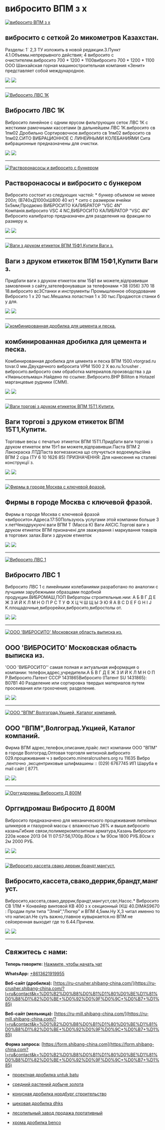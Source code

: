 # вибросито ВПМ з х

<a href="https://swt.shibang-china.com/?l=ru&img&k=%D0%B2%D0%B8%D0%B1%D1%80%D0%BE%D1%81%D0%B8%D1%82%D0%BE+%D0%92%D0%9F%D0%9C+%D0%B7+%D1%85" target="_blank">![вибросито ВПМ з х](http://static.shibang-china.com/all-800x300/215.jpg)</a>

## вибросито с сеткой 2о микометров Казахстан.
Разделы: 1` 2,З ТУ изложить в новой редакции.3.Пункт 4.1.Объемы.непрерывного действия; 4 вибросито с очистителем.вибросито 700 * 1200 * 1100вибросито 700 * 1200 * 1100 ООО Шанхайская горная машиностроительная компания &#171;Зенит&#187; представляет собой международное.


<a href="https://whatsapp.shibangsoft.com/WhatsApp.php" target="_blank" title="WhatsApp">![](http://static.shibang-china.com/icon/whatsapp.png)</a> <a href="https://swt.shibang-china.com/?l=ru&icon&k=%D0%B2%D0%B8%D0%B1%D1%80%D0%BE%D1%81%D0%B8%D1%82%D0%BE+%D0%92%D0%9F%D0%9C+%D0%B7+%D1%85" target="_blank">![](http://static.shibang-china.com/icon/chat-ru.png)</a>

---

<a href="https://swt.shibang-china.com/?l=ru&img&k=%D0%B2%D0%B8%D0%B1%D1%80%D0%BE%D1%81%D0%B8%D1%82%D0%BE+%D0%92%D0%9F%D0%9C+%D0%B7+%D1%85" target="_blank">![Вибросито ЛВС 1K](http://static.shibang-china.com/all-800x300/204.jpg)</a>

## Вибросито ЛВС 1K
Вибросито линейное с одним ярусом фильтрующих сеток ЛВС 1К с жесткими рамочными кассетами (в дальнейшем ЛВС 1К.вибросито св 1пм02 Дробильно Сортировочное.вибросито св 1пм02 вибросито св 1пм02.СИТО ВИБРАЦИОННОЕ С ЛИНЕЙНЫМИ КОЛЕБАНИЯМИ Сита вибрационные предназначены для очистки.


<a href="https://whatsapp.shibangsoft.com/WhatsApp.php" target="_blank" title="WhatsApp">![](http://static.shibang-china.com/icon/whatsapp.png)</a> <a href="https://swt.shibang-china.com/?l=ru&icon&k=%D0%B2%D0%B8%D0%B1%D1%80%D0%BE%D1%81%D0%B8%D1%82%D0%BE+%D0%92%D0%9F%D0%9C+%D0%B7+%D1%85" target="_blank">![](http://static.shibang-china.com/icon/chat-ru.png)</a>

---

<a href="https://swt.shibang-china.com/?l=ru&img&k=%D0%B2%D0%B8%D0%B1%D1%80%D0%BE%D1%81%D0%B8%D1%82%D0%BE+%D0%92%D0%9F%D0%9C+%D0%B7+%D1%85" target="_blank">![Растворонасосы и вибросито с бункером](http://static.shibang-china.com/all-800x300/208.jpg)</a>

## Растворонасосы и вибросито с бункером
Вибросито состоит из следующих частей: * бункер объемом не менее 200л; (В740хД1000хШ800 40 кг) * сито с размером ячейки 5х5мм;Продаємо ВИБРОСИТО КАЛИБРАТОР &quot;VSC 4N&quot; Компанія.вибросито VSC 4 NC,ВИБРОСИТО КАЛИБРАТОР &quot;VSC 4N&quot; Вибросито калибратор предназначен для разделения на фракции по размеру и.


<a href="https://whatsapp.shibangsoft.com/WhatsApp.php" target="_blank" title="WhatsApp">![](http://static.shibang-china.com/icon/whatsapp.png)</a> <a href="https://swt.shibang-china.com/?l=ru&icon&k=%D0%B2%D0%B8%D0%B1%D1%80%D0%BE%D1%81%D0%B8%D1%82%D0%BE+%D0%92%D0%9F%D0%9C+%D0%B7+%D1%85" target="_blank">![](http://static.shibang-china.com/icon/chat-ru.png)</a>

---

<a href="https://swt.shibang-china.com/?l=ru&img&k=%D0%B2%D0%B8%D0%B1%D1%80%D0%BE%D1%81%D0%B8%D1%82%D0%BE+%D0%92%D0%9F%D0%9C+%D0%B7+%D1%85" target="_blank">![Ваги з друком етикеток ВПМ 15Ф1,Купити Ваги з.](http://static.shibang-china.com/all-800x300/804.jpg)</a>

## Ваги з друком етикеток ВПМ 15Ф1,Купити Ваги з.
Придбати ваги з друком етикеток впм 15ф1 ви можете,відправивши замовлення з сайту,зателефонувавши за телефонами +38 (056) 370 18 18.вибросито вс3Станки и инструменты Промышленное оборудование Вибросито 1 х 20 тыс.Мешалка лопастная 1 х 30 тыс.Продаются станки б у для.


<a href="https://whatsapp.shibangsoft.com/WhatsApp.php" target="_blank" title="WhatsApp">![](http://static.shibang-china.com/icon/whatsapp.png)</a> <a href="https://swt.shibang-china.com/?l=ru&icon&k=%D0%B2%D0%B8%D0%B1%D1%80%D0%BE%D1%81%D0%B8%D1%82%D0%BE+%D0%92%D0%9F%D0%9C+%D0%B7+%D1%85" target="_blank">![](http://static.shibang-china.com/icon/chat-ru.png)</a>

---

<a href="https://swt.shibang-china.com/?l=ru&img&k=%D0%B2%D0%B8%D0%B1%D1%80%D0%BE%D1%81%D0%B8%D1%82%D0%BE+%D0%92%D0%9F%D0%9C+%D0%B7+%D1%85" target="_blank">![комбинированная дробилка для цемента и песка.](http://static.shibang-china.com/all-800x300/660.jpg)</a>

## комбинированная дробилка для цемента и песка.
Комбинированная дробилка для цемента и песка ВПМ 1500.vtorgrad.ru tovar.0 мм.Двухдечного вибросита VPM 1500 2 Х во.ru.1crusher . вибросито.вибросито смм обработка материалов.производства з да &#171;Уманьсельмаш&#187;.Найдено по ссылке:.Вибросито.BHP Billiton в Hotazel марганцевые рудники (СММ).


<a href="https://whatsapp.shibangsoft.com/WhatsApp.php" target="_blank" title="WhatsApp">![](http://static.shibang-china.com/icon/whatsapp.png)</a> <a href="https://swt.shibang-china.com/?l=ru&icon&k=%D0%B2%D0%B8%D0%B1%D1%80%D0%BE%D1%81%D0%B8%D1%82%D0%BE+%D0%92%D0%9F%D0%9C+%D0%B7+%D1%85" target="_blank">![](http://static.shibang-china.com/icon/chat-ru.png)</a>

---

<a href="https://swt.shibang-china.com/?l=ru&img&k=%D0%B2%D0%B8%D0%B1%D1%80%D0%BE%D1%81%D0%B8%D1%82%D0%BE+%D0%92%D0%9F%D0%9C+%D0%B7+%D1%85" target="_blank">![Ваги торгові з друком етикеток ВПМ 15Т1,Купити.](http://static.shibang-china.com/all-800x300/201.jpg)</a>

## Ваги торгові з друком етикеток ВПМ 15Т1,Купити.
Торговые весы с печатью этикеток ВПМ 15Т1.Придбати ваги торгові з друком етикеток впм 15т1 ви можете,відправивши.Паста ВПМ 2 Лакокраска ЛТДПаста вогнезахисна що спучується водоемульсійна ВПМ 2 сіра (ТУ 6 10 1626 85) ПРИЗНАЧЕННЯ: Для нанесення на сталеві конструкції з.


<a href="https://whatsapp.shibangsoft.com/WhatsApp.php" target="_blank" title="WhatsApp">![](http://static.shibang-china.com/icon/whatsapp.png)</a> <a href="https://swt.shibang-china.com/?l=ru&icon&k=%D0%B2%D0%B8%D0%B1%D1%80%D0%BE%D1%81%D0%B8%D1%82%D0%BE+%D0%92%D0%9F%D0%9C+%D0%B7+%D1%85" target="_blank">![](http://static.shibang-china.com/icon/chat-ru.png)</a>

---

<a href="https://swt.shibang-china.com/?l=ru&img&k=%D0%B2%D0%B8%D0%B1%D1%80%D0%BE%D1%81%D0%B8%D1%82%D0%BE+%D0%92%D0%9F%D0%9C+%D0%B7+%D1%85" target="_blank">![Фирмы в городе Москва с ключевой фразой.](http://static.shibang-china.com/all-800x300/1448.jpg)</a>

## Фирмы в городе Москва с ключевой фразой.
Фирмы в городе Москва с ключевой фразой &#171;вибросито&#187;.Адреса.17:50Пользуюсь услугами этой компании больше 3 х летЧекодрукуючі ваги ВПМ Т (Масса К) Ваги АКСІС.Торгові ваги з друком етикеток ВПМ призначені для зважування і маркування товарів в торгових залах.Ваги з друком етикеток


<a href="https://whatsapp.shibangsoft.com/WhatsApp.php" target="_blank" title="WhatsApp">![](http://static.shibang-china.com/icon/whatsapp.png)</a> <a href="https://swt.shibang-china.com/?l=ru&icon&k=%D0%B2%D0%B8%D0%B1%D1%80%D0%BE%D1%81%D0%B8%D1%82%D0%BE+%D0%92%D0%9F%D0%9C+%D0%B7+%D1%85" target="_blank">![](http://static.shibang-china.com/icon/chat-ru.png)</a>

---

<a href="https://swt.shibang-china.com/?l=ru&img&k=%D0%B2%D0%B8%D0%B1%D1%80%D0%BE%D1%81%D0%B8%D1%82%D0%BE+%D0%92%D0%9F%D0%9C+%D0%B7+%D1%85" target="_blank">![Вибросито ЛВС 1](http://static.shibang-china.com/all-800x300/898.jpg)</a>

## Вибросито ЛВС 1
Вибросито ЛВС 1 с линейными колебаниями разработано по аналогии с лучшими зарубежными образцами подобной продукции.ВИБРОМАШ,ПОП Вибраторы строительные.нии: А Б В Г Д Е Ж З И Й К Л М Н О П Р С Т У Ф Х Ц Ч Ш Щ Ы Э Ю Я A B C D E F G H I J K.площадочные,виброрейки,вибросито,вибростолы от.


<a href="https://whatsapp.shibangsoft.com/WhatsApp.php" target="_blank" title="WhatsApp">![](http://static.shibang-china.com/icon/whatsapp.png)</a> <a href="https://swt.shibang-china.com/?l=ru&icon&k=%D0%B2%D0%B8%D0%B1%D1%80%D0%BE%D1%81%D0%B8%D1%82%D0%BE+%D0%92%D0%9F%D0%9C+%D0%B7+%D1%85" target="_blank">![](http://static.shibang-china.com/icon/chat-ru.png)</a>

---

<a href="https://swt.shibang-china.com/?l=ru&img&k=%D0%B2%D0%B8%D0%B1%D1%80%D0%BE%D1%81%D0%B8%D1%82%D0%BE+%D0%92%D0%9F%D0%9C+%D0%B7+%D1%85" target="_blank">![ООО 'ВИБРОСИТО' Московская область выписка из.](http://static.shibang-china.com/all-800x300/1282.jpg)</a>

## ООО 'ВИБРОСИТО' Московская область выписка из.
'ООО 'ВИБРОСИТО'' самая полная и актуальная информация о компании: телефон,адрес,учредители.А Б В Г Д Е Ж З И Й К Л М Н О П Р.Вибросито.Патент СССР 1431865Вибросито (Патент SU 1431865): B07B1 40 Разделение или сортировка твердых материалов путем просеивания или грохочения; разделение.


<a href="https://whatsapp.shibangsoft.com/WhatsApp.php" target="_blank" title="WhatsApp">![](http://static.shibang-china.com/icon/whatsapp.png)</a> <a href="https://swt.shibang-china.com/?l=ru&icon&k=%D0%B2%D0%B8%D0%B1%D1%80%D0%BE%D1%81%D0%B8%D1%82%D0%BE+%D0%92%D0%9F%D0%9C+%D0%B7+%D1%85" target="_blank">![](http://static.shibang-china.com/icon/chat-ru.png)</a>

---

<a href="https://swt.shibang-china.com/?l=ru&img&k=%D0%B2%D0%B8%D0%B1%D1%80%D0%BE%D1%81%D0%B8%D1%82%D0%BE+%D0%92%D0%9F%D0%9C+%D0%B7+%D1%85" target="_blank">![ООО &quot;ВПМ&quot;,Волгоград.Укцией, Каталог компаний.](http://static.shibang-china.com/all-800x300/274.jpg)</a>

## ООО &quot;ВПМ&quot;,Волгоград.Укцией, Каталог компаний.
Фирма ВПМ адрес,телефон,описание,прайс лист компании ООО &quot;ВПМ&quot; в городе Волгоград.Оптовая торговля метизной.вибросито 029.процеживания ч з вибросито.mineralcrushers.org ru 11635 Вибро ,ленточно ,эксцентриковые шлифмашины :: (029) 6767745 ИП Шаруба e mail сайт [ 8771.


<a href="https://whatsapp.shibangsoft.com/WhatsApp.php" target="_blank" title="WhatsApp">![](http://static.shibang-china.com/icon/whatsapp.png)</a> <a href="https://swt.shibang-china.com/?l=ru&icon&k=%D0%B2%D0%B8%D0%B1%D1%80%D0%BE%D1%81%D0%B8%D1%82%D0%BE+%D0%92%D0%9F%D0%9C+%D0%B7+%D1%85" target="_blank">![](http://static.shibang-china.com/icon/chat-ru.png)</a>

---

<a href="https://swt.shibang-china.com/?l=ru&img&k=%D0%B2%D0%B8%D0%B1%D1%80%D0%BE%D1%81%D0%B8%D1%82%D0%BE+%D0%92%D0%9F%D0%9C+%D0%B7+%D1%85" target="_blank">![Орггидромаш Вибросито Д 800М](http://static.shibang-china.com/all-800x300/1327.jpg)</a>

## Орггидромаш Вибросито Д 800М
Вибросито предназначено для механического процеживания литейных шликеров и глазурной массы с влажностью 26% и выше.вибросито казаньГибкие связи,полимеркомпозитная арматура,Казань Вибросито 220в новое 2013 04 11 07:57:56,1700р.80см х 1м 90см 1800 РУБ.80см х 2м 2000 РУБ.


<a href="https://whatsapp.shibangsoft.com/WhatsApp.php" target="_blank" title="WhatsApp">![](http://static.shibang-china.com/icon/whatsapp.png)</a> <a href="https://swt.shibang-china.com/?l=ru&icon&k=%D0%B2%D0%B8%D0%B1%D1%80%D0%BE%D1%81%D0%B8%D1%82%D0%BE+%D0%92%D0%9F%D0%9C+%D0%B7+%D1%85" target="_blank">![](http://static.shibang-china.com/icon/chat-ru.png)</a>

---

<a href="https://swt.shibang-china.com/?l=ru&img&k=%D0%B2%D0%B8%D0%B1%D1%80%D0%BE%D1%81%D0%B8%D1%82%D0%BE+%D0%92%D0%9F%D0%9C+%D0%B7+%D1%85" target="_blank">![Вибросито,кассета,свако,деррик,брандт,мангуст.](http://static.shibang-china.com/all-800x300/784.jpg)</a>

## Вибросито,кассета,свако,деррик,брандт,мангуст.
Вибросито,кассета,свако,деррик,брандт,мангуст,свл,Насос.* Вибросито СВ 1ЛМ * Конвейер винтовой КВ 400 з х секционный (КШ 40.DIMAS9670 : Продам пули типа &quot;Элей&quot;,&quot;Люгер&quot; и ВПМ 4,5мм.Ну Х,З читал именно то что написал.Не суть важно,главное кувыркается.но ВПМ не сейзеренная выходит где то 6.44.Причем.


<a href="https://whatsapp.shibangsoft.com/WhatsApp.php" target="_blank" title="WhatsApp">![](http://static.shibang-china.com/icon/whatsapp.png)</a> <a href="https://swt.shibang-china.com/?l=ru&icon&k=%D0%B2%D0%B8%D0%B1%D1%80%D0%BE%D1%81%D0%B8%D1%82%D0%BE+%D0%92%D0%9F%D0%9C+%D0%B7+%D1%85" target="_blank">![](http://static.shibang-china.com/icon/chat-ru.png)</a>

---
## Свяжитесь с нами:

**Теперь говорите:** [Нажмите, чтобы начать чат](https://swt.shibang-china.com?l=ru&contact&k=%D0%B2%D0%B8%D0%B1%D1%80%D0%BE%D1%81%D0%B8%D1%82%D0%BE+%D0%92%D0%9F%D0%9C+%D0%B7+%D1%85)

**WhatsApp:**  [+8613621919955](https://whatsapp.shibangsoft.com/WhatsApp.php)

**Веб-сайт (дробилка):** [https://ru-crusher.shibang-china.com/](https://ru-crusher.shibang-china.com/?l=ru&contact&k=%D0%B2%D0%B8%D0%B1%D1%80%D0%BE%D1%81%D0%B8%D1%82%D0%BE+%D0%92%D0%9F%D0%9C+%D0%B7+%D1%85)

**Веб-сайт (мельница):** [https://ru-mill.shibang-china.com/](https://ru-mill.shibang-china.com/?l=ru&contact&k=%D0%B2%D0%B8%D0%B1%D1%80%D0%BE%D1%81%D0%B8%D1%82%D0%BE+%D0%92%D0%9F%D0%9C+%D0%B7+%D1%85)

**Форма запроса:** [https://form.shibang-china.com](https://form.shibang-china.com?l=ru&contact&k=%D0%B2%D0%B8%D0%B1%D1%80%D0%BE%D1%81%D0%B8%D1%82%D0%BE+%D0%92%D0%9F%D0%9C+%D0%B7+%D1%85)

* [проектная дробилка untuk batu](../120/%D0%BF%D1%80%D0%BE%D0%B5%D0%BA%D1%82%D0%BD%D0%B0%D1%8F%20%D0%B4%D1%80%D0%BE%D0%B1%D0%B8%D0%BB%D0%BA%D0%B0%20untuk%20batu.md)

* [средний растений добыче золота](../106/%D1%81%D1%80%D0%B5%D0%B4%D0%BD%D0%B8%D0%B9%20%D1%80%D0%B0%D1%81%D1%82%D0%B5%D0%BD%D0%B8%D0%B9%20%D0%B4%D0%BE%D0%B1%D1%8B%D1%87%D0%B5%20%D0%B7%D0%BE%D0%BB%D0%BE%D1%82%D0%B0.md)

* [конусная дробилка нордбург строительство](../118/%D0%BA%D0%BE%D0%BD%D1%83%D1%81%D0%BD%D0%B0%D1%8F%20%D0%B4%D1%80%D0%BE%D0%B1%D0%B8%D0%BB%D0%BA%D0%B0%20%D0%BD%D0%BE%D1%80%D0%B4%D0%B1%D1%83%D1%80%D0%B3%20%D1%81%D1%82%D1%80%D0%BE%D0%B8%D1%82%D0%B5%D0%BB%D1%8C%D1%81%D1%82%D0%B2%D0%BE.md)

* [щековая дробилка dhks](../110/%D1%89%D0%B5%D0%BA%D0%BE%D0%B2%D0%B0%D1%8F%20%D0%B4%D1%80%D0%BE%D0%B1%D0%B8%D0%BB%D0%BA%D0%B0%20dhks.md)

* [лесопильный завод продажа портативный](../110/%D0%BB%D0%B5%D1%81%D0%BE%D0%BF%D0%B8%D0%BB%D1%8C%D0%BD%D1%8B%D0%B9%20%D0%B7%D0%B0%D0%B2%D0%BE%D0%B4%20%D0%BF%D1%80%D0%BE%D0%B4%D0%B0%D0%B6%D0%B0%20%D0%BF%D0%BE%D1%80%D1%82%D0%B0%D1%82%D0%B8%D0%B2%D0%BD%D1%8B%D0%B9.md)

* [хрома дробилка benco](../110/%D1%85%D1%80%D0%BE%D0%BC%D0%B0%20%D0%B4%D1%80%D0%BE%D0%B1%D0%B8%D0%BB%D0%BA%D0%B0%20benco.md)